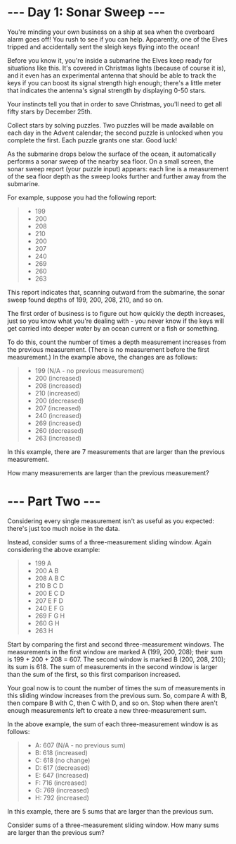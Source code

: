 # --- Day 1: Sonar Sweep ---
You're minding your own business on a ship at sea when the overboard alarm goes off! You rush to see if you can help. Apparently, one of the Elves tripped and accidentally sent the sleigh keys flying into the ocean!

Before you know it, you're inside a submarine the Elves keep ready for situations like this. It's covered in Christmas lights (because of course it is), and it even has an experimental antenna that should be able to track the keys if you can boost its signal strength high enough; there's a little meter that indicates the antenna's signal strength by displaying 0-50 stars.

Your instincts tell you that in order to save Christmas, you'll need to get all fifty stars by December 25th.

Collect stars by solving puzzles. Two puzzles will be made available on each day in the Advent calendar; the second puzzle is unlocked when you complete the first. Each puzzle grants one star. Good luck!

As the submarine drops below the surface of the ocean, it automatically performs a sonar sweep of the nearby sea floor. On a small screen, the sonar sweep report (your puzzle input) appears: each line is a measurement of the sea floor depth as the sweep looks further and further away from the submarine.

For example, suppose you had the following report:
>- 199
>- 200
>- 208
>- 210
>- 200
>- 207
>- 240
>- 269
>- 260
>- 263

This report indicates that, scanning outward from the submarine, the sonar sweep found depths of 199, 200, 208, 210, and so on.

The first order of business is to figure out how quickly the depth increases, just so you know what you're dealing with - you never know if the keys will get carried into deeper water by an ocean current or a fish or something.

To do this, count the number of times a depth measurement increases from the previous measurement. (There is no measurement before the first measurement.) In the example above, the changes are as follows:

>- 199 (N/A - no previous measurement)
>- 200 (increased)
>- 208 (increased)
>- 210 (increased)
>- 200 (decreased)
>- 207 (increased)
>- 240 (increased)
>- 269 (increased)
>- 260 (decreased)
>- 263 (increased)

In this example, there are 7 measurements that are larger than the previous measurement.

How many measurements are larger than the previous measurement?

# --- Part Two ---

Considering every single measurement isn't as useful as you expected: there's just too much noise in the data.

Instead, consider sums of a three-measurement sliding window. Again considering the above example:

>- 199  A      
>- 200  A B    
>- 208  A B C  
>- 210    B C D
>- 200  E   C D
>- 207  E F   D
>- 240  E F G  
>- 269    F G H
>- 260      G H
>- 263        H

Start by comparing the first and second three-measurement windows. The measurements in the first window are marked A (199, 200, 208); their sum is 199 + 200 + 208 = 607. The second window is marked B (200, 208, 210); its sum is 618. The sum of measurements in the second window is larger than the sum of the first, so this first comparison increased.

Your goal now is to count the number of times the sum of measurements in this sliding window increases from the previous sum. So, compare A with B, then compare B with C, then C with D, and so on. Stop when there aren't enough measurements left to create a new three-measurement sum.

In the above example, the sum of each three-measurement window is as follows:

>- A: 607 (N/A - no previous sum)
>- B: 618 (increased)
>- C: 618 (no change)
>- D: 617 (decreased)
>- E: 647 (increased)
>- F: 716 (increased)
>- G: 769 (increased)
>- H: 792 (increased)

In this example, there are 5 sums that are larger than the previous sum.

Consider sums of a three-measurement sliding window. How many sums are larger than the previous sum?
